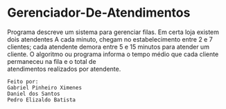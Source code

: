 # Gerenciador-De-Atendimentos
Programa descreve um sistema para gerenciar filas.
Em certa loja existem dois atendentes
A cada minuto, chegam no estabelecimento entre	2	e	7 clientes;	cada	atendente	demora	entre	5	e	15	minutos	para	atender	um	cliente.
O	algoritmo	ou	programa	informa	o	 tempo	médio	que	cada	cliente	permaneceu	na	fila e	o	 total	de	
atendimentos	realizados	por	atendente.

~~~~~~~~~~~~~~~~~~~~~~~~~~~~~~~~~~~~~~~~~~~~~~~~~~~~~~~~~~~~~~~~~~~~~~~~~~~~~~~~~~~~~~~~~~~~~~~~~~~~~~~~~~~~~~~~~~~~~~~~~~~~
Feito por:
Gabriel Pinheiro Ximenes
Daniel dos Santos 
Pedro Elizaldo Batista
